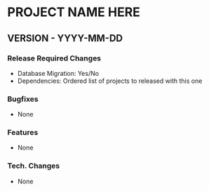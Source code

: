 PROJECT NAME HERE
=================


VERSION  -  YYYY-MM-DD
-----------------------


### Release Required Changes

- Database Migration: Yes/No
- Dependencies: Ordered list of projects to released with this one

### Bugfixes

- None


### Features

- None


### Tech. Changes

- None

